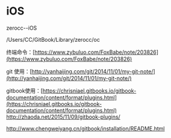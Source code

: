 # iOS

zerocc--iOS

/Users/CC/GitBook/Library/zerocc/oc

终端命令：[https://www.zybuluo.com/FoxBabe/note/203826](https://www.zybuluo.com/FoxBabe/note/203826)

git 使用：[http://yanhaijing.com/git/2014/11/01/my-git-note/](http://yanhaijing.com/git/2014/11/01/my-git-note/)

gitbook使用：[https://chrisniael.gitbooks.io/gitbook-documentation/content/format/plugins.html](https://chrisniael.gitbooks.io/gitbook-documentation/content/format/plugins.html)                    http://zhaoda.net/2015/11/09/gitbook-plugins/

http://www.chengweiyang.cn/gitbook/installation/README.html




